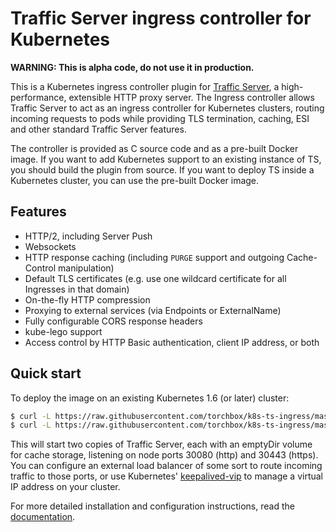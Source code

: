 Traffic Server ingress controller for Kubernetes
================================================

**WARNING: This is alpha code, do not use it in production.**

This is a Kubernetes ingress controller plugin for
[Traffic Server](https://trafficserver.apache.org/), a high-performance,
extensible HTTP proxy server.  The Ingress controller allows Traffic Server to
act as an ingress controller for Kubernetes clusters, routing incoming requests
to pods while providing TLS termination, caching, ESI and other standard
Traffic Server features.

The controller is provided as C source code and as a pre-built Docker image.
If you want to add Kubernetes support to an existing instance of TS, you should
build the plugin from source.  If you want to deploy TS inside a Kubernetes
cluster, you can use the pre-built Docker image.

## Features

* HTTP/2, including Server Push
* Websockets
* HTTP response caching (including `PURGE` support and outgoing Cache-Control
  manipulation)
* Default TLS certificates (e.g. use one wildcard certificate for all Ingresses
  in that domain)
* On-the-fly HTTP compression
* Proxying to external services (via Endpoints or ExternalName)
* Fully configurable CORS response headers
* kube-lego support
* Access control by HTTP Basic authentication, client IP address, or both

## Quick start

To deploy the image on an existing Kubernetes 1.6 (or later) cluster:

```sh
$ curl -L https://raw.githubusercontent.com/torchbox/k8s-ts-ingress/master/example-rbac.yaml | kubectl apply -f -
$ curl -L https://raw.githubusercontent.com/torchbox/k8s-ts-ingress/master/example-deployment.yaml | kubectl apply -f -
```

This will start two copies of Traffic Server, each with an emptyDir volume for
cache storage, listening on node ports 30080 (http) and 30443 (https).   You can
configure an external load balancer of some sort to route incoming traffic to
those ports, or use Kubernetes'
[keepalived-vip](https://github.com/kubernetes/contrib/tree/master/keepalived-vip)
to manage a virtual IP address on your cluster.

For more detailed installation and configuration instructions, read the
[documentation](https://torchbox.github.io/k8s-ts-ingress/).

